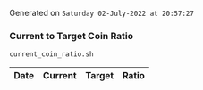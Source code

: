 Generated on `Saturday 02-July-2022 at 20:57:27`

### Current to Target Coin Ratio
`current_coin_ratio.sh`

Date|Current|Target|Ratio
---|---|---|---
